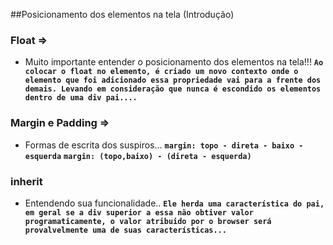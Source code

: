 ##Posicionamento dos elementos na tela (Introdução)

### Float =>

- Muito importante entender o posicionamento dos elementos na tela!!!
  **`Ao colocar o float no elemento, é criado um novo contexto onde o elemento que foi adicionado essa propriedade vai para a frente dos demais. Levando em consideração que nunca é escondido os elementos dentro de uma div pai....`**

### Margin e Padding =>

- Formas de escrita dos suspiros...
  **`margin: topo - direta - baixo - esquerda`**
  **`margin: (topo,baixo) - (direta - esquerda)`**

### inherit

- Entendendo sua funcionalidade..
  **`Ele herda uma característica do pai, em geral se a div superior a essa não obtiver valor programaticamente, o valor atribuido por o browser será provalvelmente uma de suas características...`**
